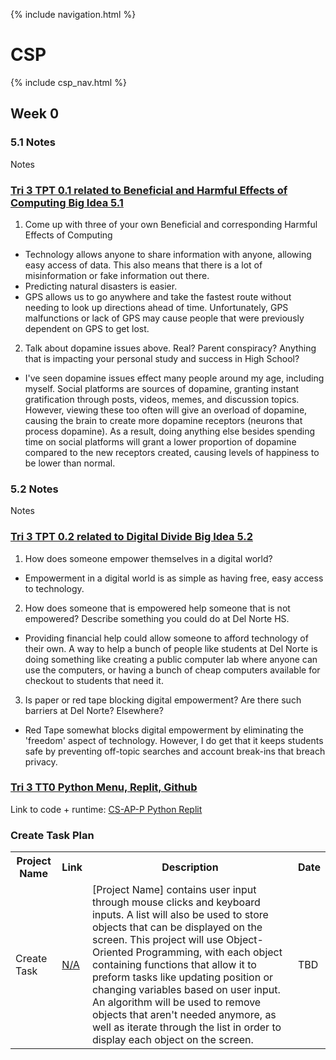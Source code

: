 {% include navigation.html %}

# CSP

{% include csp_nav.html %}

## Week 0

### 5.1 Notes

Notes

### [Tri 3 TPT 0.1 related to Beneficial and Harmful Effects of Computing Big Idea 5.1](https://github.com/nighthawkcoders/nighthawk_csp/wiki/Tri-3-TPT-0.1-related-to-Beneficial-and-Harmful-Effects-of-Computing-Big-Idea-5.1)

1. Come up with three of your own Beneficial and corresponding Harmful Effects of Computing
* Technology allows anyone to share information with anyone, allowing easy access of data. This also means that there is a lot of misinformation or fake information out there.
* Predicting natural disasters is easier.
* GPS allows us to go anywhere and take the fastest route without needing to look up directions ahead of time. Unfortunately, GPS malfunctions or lack of GPS may cause people that were previously dependent on GPS to get lost.

2. Talk about dopamine issues above. Real? Parent conspiracy? Anything that is impacting your personal study and success in High School?
* I've seen dopamine issues effect many people around my age, including myself. Social platforms are sources of dopamine, granting instant gratification through posts, videos, memes, and discussion topics. However, viewing these too often will give an overload of dopamine, causing the brain to create more dopamine receptors (neurons that process dopamine). As a result, doing anything else besides spending time on social platforms will grant a lower proportion of dopamine compared to the new receptors created, causing levels of happiness to be lower than normal.

### 5.2 Notes

Notes

### [Tri 3 TPT 0.2 related to Digital Divide Big Idea 5.2](https://github.com/nighthawkcoders/nighthawk_csp/wiki/Tri-3-TPT-0.2-related-to-Digital-Divide-Big-Idea-5.2)

1. How does someone empower themselves in a digital world?
* Empowerment in a digital world is as simple as having free, easy access to technology.

2. How does someone that is empowered help someone that is not empowered? Describe something you could do at Del Norte HS.
* Providing financial help could allow someone to afford technology of their own. A way to help a bunch of people like students at Del Norte is doing something like creating a public computer lab where anyone can use the computers, or having a bunch of cheap computers available for checkout to students that need it.

3. Is paper or red tape blocking digital empowerment? Are there such barriers at Del Norte? Elsewhere?
* Red Tape somewhat blocks digital empowerment by eliminating the 'freedom' aspect of technology. However, I do get that it keeps students safe by preventing off-topic searches and account break-ins that breach privacy.

### [Tri 3 TT0 Python Menu, Replit, Github](https://github.com/nighthawkcoders/nighthawk_csp/wiki/Tri-3---TT0---Python-Menu,-Replit,-Github)

Link to code + runtime: [CS-AP-P Python Replit](https://replit.com/@ArchHuang/CS-AP-P?lite=true)

### Create Task Plan

<table>
    <tr>
        <th>Project Name</th>
        <th>Link</th>
        <th>Description</th>
        <th>Date</th>
    </tr>
    <tr>
        <td>Create Task</td>
        <td><a href="https://www.google.com/">N/A</a></td>
        <td>
            [Project Name] contains user input through mouse clicks and keyboard inputs.
            A list will also be used to store objects that can be displayed on the screen.
            This project will use Object-Oriented Programming, with each object containing functions that allow it to preform tasks like updating position or changing variables based on user input.
            An algorithm will be used to remove objects that aren't needed anymore, as well as iterate through the list in order to display each object on the screen.
        </td>
        <td>TBD</td>
    </tr>
</table>
